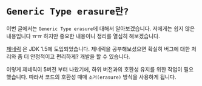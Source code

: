 # `Generic Type erasure란?`

이번 글에서는 `Generic Type erasure`에 대해서 알아보겠습니다. 저에게는 쉽지 않은 내용입니다 ㅠㅠ 하지만 중요한 내용이니 정리를 열심히 해보겠습니다. 

[제네릭](https://github.com/wjdrbs96/Gyunny-Java-Lab/blob/master/Java_God/21%EC%9E%A5/%EC%A0%9C%EB%84%A4%EB%A6%AD.md) 은 JDK 1.5에 도입되었습니다. 제네릭을 공부해보셨으면 확실히 버그에 대한 처리와 좀 더 안정적이고 편리하게? 
개발을 할 수 있습니다. 

이렇게 제네릭이 5버전 부터 나왔기에, 하위 버전과의 호환성 유지를 위한 작업이 필요했습니다. 따라서 코드의 호환성 때매 `소거(erasure)` 방식을 사용하게 됩니다. 





 